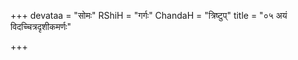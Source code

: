 +++
devataa = "सोमः"
RShiH = "गर्गः"
ChandaH = "त्रिष्टुप्"
title = "०५ अयं विदच्चित्रदृशीकमर्णः"

+++
